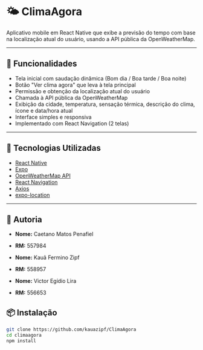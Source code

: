 # 🌤️ ClimaAgora

Aplicativo mobile em React Native que exibe a previsão do tempo com base na localização atual do usuário, usando a API pública da OpenWeatherMap.

---

## 📱 Funcionalidades

- Tela inicial com saudação dinâmica (Bom dia / Boa tarde / Boa noite)
- Botão "Ver clima agora" que leva à tela principal
- Permissão e obtenção da localização atual do usuário
- Chamada à API pública da OpenWeatherMap
- Exibição da cidade, temperatura, sensação térmica, descrição do clima, ícone e data/hora atual
- Interface simples e responsiva
- Implementado com React Navigation (2 telas)

---

## 🔧 Tecnologias Utilizadas

- [React Native](https://reactnative.dev/)
- [Expo](https://expo.dev/)
- [OpenWeatherMap API](https://openweathermap.org/api)
- [React Navigation](https://reactnavigation.org/)
- [Axios](https://axios-http.com/)
- [expo-location](https://docs.expo.dev/versions/latest/sdk/location/)

---

## 👥 Autoria

- **Nome:** Caetano Matos Penafiel 
- **RM:** 557984
  
- **Nome:** Kauã Fermino Zipf
- **RM:** 558957
  
- **Nome:** Victor Egídio Lira 
- **RM:** 556653


## 📦 Instalação

```bash
git clone https://github.com/kauazipf/ClimaAgora
cd climaagora
npm install
